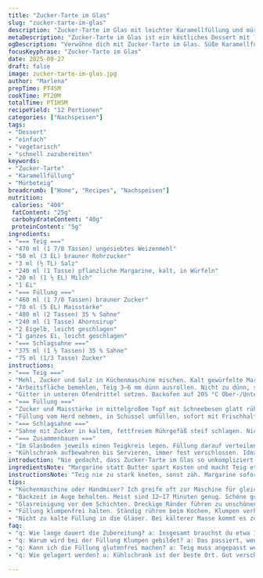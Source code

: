 ```yaml
---
title: "Zucker-Tarte im Glas"
slug: "zucker-tarte-im-glas"
description: "Zucker-Tarte im Glas mit leichter Karamellfüllung und mürbem Teig. Zucker, Maisstärke, Sahne, Ahornsirup und Eigelb ergeben cremige Füllung, mit luftiger Schlagsahne und buttrigem Boden in Schichtgläsern serviert. Vegetarisch, nussfrei. Besonders: Butter im Teig durch Pflanzenmargarine ersetzt – passt wunderbar, wenn frische Butter mal knapp. Tipp: Auf Krustenfarbe achten, nicht stur Zeit nehmen. Füllung beim Kochen beobachten, Blasenbildung ist Schlüssel zum richtigen Angedickten."
metaDescription: "Zucker-Tarte im Glas ist ein köstliches Dessert mit leichter Karamellfüllung und knusprigem Boden."
ogDescription: "Verwöhne dich mit Zucker-Tarte im Glas. Süße Karamellfüllung trifft auf knusprigen Teig – eine wahre Genussreise."
focusKeyphrase: "Zucker-Tarte im Glas"
date: 2025-09-27
draft: false
image: zucker-tarte-im-glas.jpg
author: "Marlena"
prepTime: PT45M
cookTime: PT20M
totalTime: PT1H5M
recipeYield: "12 Portionen"
categories: ["Nachspeisen"]
tags:
- "Dessert"
- "einfach"
- "vegetarisch"
- "schnell zuzubereiten"
keywords:
- "Zucker-Tarte"
- "Karamellfüllung"
- "Mürbeteig"
breadcrumb: ["Home", "Recipes", "Nachspeisen"]
nutrition: 
 calories: "400"
 fatContent: "25g"
 carbohydrateContent: "40g"
 proteinContent: "5g"
ingredients:
- "=== Teig ==="
- "470 ml (1 7/8 Tassen) ungesiebtes Weizenmehl"
- "50 ml (3 EL) brauner Rohrzucker"
- "3 ml (½ TL) Salz"
- "240 ml (1 Tasse) pflanzliche Margarine, kalt, in Würfeln"
- "20 ml (1 ½ EL) Milch"
- "1 Ei"
- "=== Füllung ==="
- "460 ml (1 7/8 Tassen) brauner Zucker"
- "70 ml (5 EL) Maisstärke"
- "480 ml (2 Tassen) 35 % Sahne"
- "240 ml (1 Tasse) Ahornsirup"
- "2 Eigelb, leicht geschlagen"
- "1 ganzes Ei, leicht geschlagen"
- "=== Schlagsahne ==="
- "375 ml (1 ½ Tassen) 35 % Sahne"
- "75 ml (1/3 Tasse) Zucker"
instructions:
- "=== Teig ==="
- "Mehl, Zucker und Salz in Küchenmaschine mischen. Kalt gewürfelte Margarine zufügen; Pulsieren, bis Stücke Erbsengröße erreichen. Nicht zu lange, sonst wird Teig ölig. Milch und Ei dazu, Pulsieren nur kurz, bis Teig beginnt, sich zu ballen. Zu diskus flach drücken, in Frischhaltefolie wickeln, 40–45 Minuten kalt stellen. Mehr Ruhezeit schadet nicht, Teig ist dann geschmeidiger."
- "Arbeitsfläche bemehlen, Teig 3–6 mm dünn ausrollen. Nicht zu dünn, sonst reißt er. Mit 6 cm Ausstecher exakt 36 Kreise ausstechen. Auf mit Backpapier ausgelegte Bleche setzen. Deckelreste wieder zusammenkneten, aber nicht wiederholt ausrollen, sonst zäher Teig. Kühlung 25 Minuten im Kühlschrank - so reißt Teig beim Backen weniger und behält Struktur."
- "Gitter in unteren Ofendrittel setzen. Backofen auf 205 °C Ober-/Unterhitze vorheizen. Etwas höher als üblich, so wird die Kruste schön knusprig. Kekse 12–17 Minuten backen, genau beobachten. Farbe muss satt goldbraun sein, nicht nur blass belegt. Wenn Ränder anfangen, dunkler zu werden, rausnehmen; innen darf natürlich nicht trocken wirken. Komplett auskühlen lassen – wichtigen Schritt nie überspringen, sonst saugt Füllung Bodenteig auf und wird matschig."
- "=== Füllung ==="
- "Zucker und Maisstärke in mittelgroßem Topf mit Schneebesen glatt rühren. Sahne, Ahornsirup, Eigelb und ganzes Ei hinzufügen, kräftig verrühren, keine Klumpen. Wichtig: Topf mittlere Hitze, rühren ständig, sonst hinterher Klümpchen. Nach 9–11 Minuten schlägt Mischung dick auf, kleine Blasen steigen auf und dann beginnt es leicht zu blubbern. Nicht einfach auf Zeit kochen, lieber Blasensignal als Timing. Mix nicht abreißen lassen – sonst Warnsignal, Zu heiß oder Klumpengefahr."
- "Füllung vom Herd nehmen, in Schüssel umfüllen, sofort mit Frischhaltefolie direkt auf Oberfläche abdecken, damit nicht Haut entsteht. Warm-kalt abkühlen lassen bis lauwarm – nicht zu kalt, später wirft zu kalte Masse Flocken bei Einfüllen. Ideal: etwas zimmerwarm, um Schock beim Schichten zu vermeiden."
- "=== Schlagsahne ==="
- "Sahne mit Zucker in kaltem, fettfreiem Rührgefäß steif schlagen. Nicht zu lange, sonst Klumpen, aber auch nicht zu kurz – Spitzen sollten beim Rühren klar stehen, ohne zusammenzufallen."
- "=== Zusammenbauen ==="
- "Im Glasboden jeweils einen Teigkreis legen. Füllung darauf verteilen, großzügig, aber nicht überfüllen. Zweiten Kreis aufsetzen. Mit Schlagsahne bedecken, gleichmäßig, nicht zu dick – sonst gleitet Deckel später runter. Achtung: Dritte Teigscheibe als Verschluss oben drauf. Glasdeckel verschließen, definitiv kalt stellen, mind. 2 Stunden. Länger ist auch gut, Aromen setzen sich, Kruste bleibt kross."
- "Kühlschrank aufbewahren bis Servieren, immer fest verschlossen. Ideal als Snack oder Dessert, lässt sich gut vorbereiten. Reste: am nächsten Tag fast noch besser, Füllung gibt Tiefe. Restschwäche? Glas kurz vorsichtig auf Zimmertemperatur stellen; Geschmack entfalteter."
introduction: "Nie gedacht, dass Zucker-Tarte im Glas so unkompliziert ist. Traditionell mit Butter, änderte ich zu Margarine – Resultat überraschend gut, besonders im Sommer, wenn Butter schnell weich wird. Das Zusammenspiel zwischen süßer Füllung und knuspriger Kruste erfordert Timing, aber keine Angst vorm Überwachen. Mandelersatz fehlt; stattdessen Ahornsirup gibt natürliche Tiefe und Süße. Wer keine Backmatten hat, nimmt dickes Backpapier oder Silikonunterlage. Dieses Rezept lebt von Beobachtung – Farbe der Kruste, Blasen in der Füllung, Temperatur der Füllung vor dem Schichten. Hat etwas Simpel-Comfort, erinnert an schnelle Süßspeise aus Kanadas Küche, aber mit besonderem Pfiff."
ingredientsNote: "Margarine statt Butter spart Kosten und macht Teig etwas fester. Wenn Margarine zu weich wirkt, vor Gebrauch kurz in den Gefrierschrank, ca. 10 Minuten. Zucker lieber braunen Rohrzucker, gibt bessere Karamellnoten. Maisstärke unbedingt wichtig – ohne wird die Füllung zu dünn. Sahne 35 % Fett gibt schöne Bindung, aber 30 % funktionieren auch. Milch ganz wichtig für Teigfeuchte, kein Wasser. Für glutenfreie Version könnte man Mehl anteilig austauschen, aber Krume leidet darunter. Frische Eier und Eigelbe für Füllung sorgfältig trennen, keine Spuren von Eiweiß, sonst gerinnt schnell beim Kochen. Beim Schlagsahne keine übliche Steckdose – im Kühlschrank geschlagene Sahne hält besser, frisch schlagen kurz vorm Servieren aber auch super."
instructionsNote: "Teig nie zu stark kneten, sonst zäh. Margarine sofort kalt und schnell verarbeiten. Beim Ausrollen nicht zu dünn, ich nehme meist 4 mm für Balance zwischen Knusprigkeit und Stabilität. Backzeit variiert je Ofen; visuelle Kontrolle klappt besser als Uhr. Füllung ständig rühren, es bildet sich sonst ein Film unten, der bitter wird – Pfannenwender oder Holzlöffel mindert Risiko. Bläschen am Rand sind rotes Licht für Hitze, wenn sie platzen, perfekte Stufe. Folie auf der Füllung unbedingt, sonst Haut und später Klumpen. Schlagsahne auf mittlerer Stufe schlagen, da hat man bessere Kontrolle über Festigkeit. Beim Schichten Glas unbedingt sauber halten, sonst klebt’s oben. Nach Fertigstellen mindestens 2 Stunden kalt stellen, gibt Struktur – weniger macht Zuckerfüllung weich, Ränder leiden. Richtig gelagert hält sich diese Tarte gut zwei Tage, frisch schmeckt sie aber besser."
tips:
- "Küchenmaschine oder Handmixer? Ich greife oft zur Maschine für gleichmäßiges Arbeiten. Margarine kalt verwenden. Teig nicht stärker kneten, sonst wird er zäh."
- "Backzeit im Auge behalten. Meist sind 12–17 Minuten genug. Schöne goldbraune Farbe ist wichtig. Ränder müssen dunkel werden, aber nicht verbrennen."
- "Glasreinigung vor dem Schichten. Dreckige Ränder führen zu unschönen Resultaten. Vor dem Servieren immer sauber halten, damit keine Sahne herunterrutscht."
- "Füllung klumpenfrei halten. Ständig rühren beim Kochen, Klumpen verhindert die cremige Konsistenz. Ein Holzlöffel macht hier gute Arbeit, weniger Risiko."
- "Nicht zu kalte Füllung in die Gläser. Bei kälterer Masse kommt es zu Flocken. Gut ist es, sie lauwarm zu lassen. Ideal für die Schichtung."
faq:
- "q: Wie lange dauert die Zubereitung? a: Insgesamt brauchst du etwa 1 Stunde und 5 Minuten. Vorbereitung dauert 45 Minuten, das Backen etwa 20 Minuten."
- "q: Warum wird bei der Füllung Klumpen gebildet? a: Das passiert, wenn nicht ständig gerührt wird. Hitze zu hoch? Das führt auch dazu. Besser mittlere Hitze und Geduld."
- "q: Kann ich die Füllung glutenfrei machen? a: Teig muss angepasst werden. Sehe dabei, dass es dann weniger stabil ist. Glutenfreies Mehl macht einen anderen Teig."
- "q: Wie gelagert werden? a: Kühlschrank ist der beste Ort. Gut verschließen, damit kein fremder Geschmack hineinzieht. Hält 2 Tage aber ist frisch am besten."

---
```


